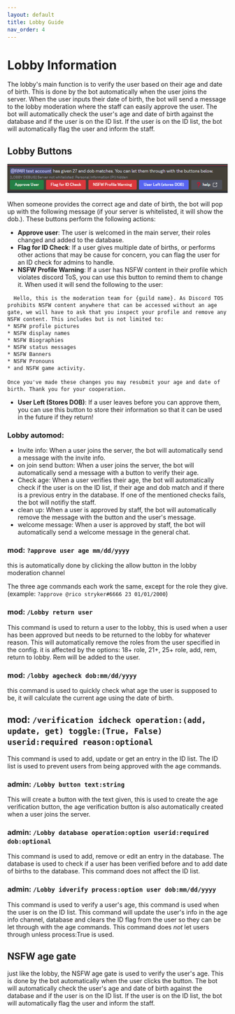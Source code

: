 ```yaml
---
layout: default
title: Lobby Guide
nav_order: 4
---
```


<h1>Lobby Information</h1>
The lobby's main function is to verify the user based on their age and date of birth. This is done by the bot automatically
when the user joins the server. When the user inputs their date of birth, the bot will send a message to the lobby moderation
where the staff can easily approve the user. The bot will automatically check the user's age and date of birth against the
database and if the user is on the ID list. If the user is on the ID list, the bot will automatically flag the user and
inform the staff.

## Lobby Buttons

![lobby_buttons.png](img/lobby_buttons.png)

When someone provides the correct age and date of birth, the bot will pop up with the following message (if your server is whitelisted, it will show the dob.). These buttons perform the following actions:
* **Approve user**: The user is welcomed in the main server, their roles changed and added to the database. 
* **Flag for ID Check**: If a user gives multiple date of births, or performs other actions that may be cause for concern, you can flag the user for an ID check for admins to handle.
* **NSFW Profile Warning**: If a user has NSFW content in their profile which violates discord ToS, you can use this button to remind them to change it. When used it will send the following to the user:
```**NSFW Warning**\n
  Hello, this is the moderation team for {guild name}. As Discord TOS prohibits NSFW content anywhere that can be accessed without an age gate, we will have to ask that you inspect your profile and remove any NSFW content. This includes but is not limited to:
* NSFW profile pictures
* NSFW display names
* NSFW Biographies
* NSFW status messages
* NSFW Banners
* NSFW Pronouns
* and NSFW game activity.

Once you've made these changes you may resubmit your age and date of birth. Thank you for your cooperation.
```
* **User Left (Stores DOB)**: If a user leaves before you can approve them, you can use this button to store their information so that it can be used in the future if they return! 


### Lobby automod:

* Invite info: When a user joins the server, the bot will automatically send a message with the invite info.
* on join send button: When a user joins the server, the bot will automatically send a message with a button to verify
  their age.
* Check age: When a user verifies their age, the bot will automatically check if the user is on the ID list, if their
  age and dob match and if there is a previous entry in the database. If one of the mentioned checks fails, the bot will
  notifiy the staff.
* clean up: When a user is approved by staff, the bot will automatically remove the message with the button and the
  user's
  message.
* welcome message: When a user is approved by staff, the bot will automatically send a welcome message in the general
  chat.

### mod: `?approve user age mm/dd/yyyy`

this is automatically done by clicking the allow button in the lobby moderation channel

The three age commands each work the same, except for the role they give.
(example: `?approve @rico stryker#6666 23 01/01/2000`)

### mod: `/Lobby return user`

This command is used to return a user to the lobby, this is used when a user has been approved but needs to be returned
to the lobby for whatever reason. This will automatically remove the roles from the user specified in the config.
it is affected by the options: 18+ role, 21+, 25+ role, add, rem, return to lobby. Rem will be added to the user.

### mod: `/lobby agecheck dob:mm/dd/yyyy`

this command is used to quickly check what age the user is supposed to be, it will calculate the current age using the
date of birth.

## mod: `/verification idcheck operation:(add, update, get) toggle:(True, False) userid:required reason:optional`

This command is used to add, update or get an entry in the ID list. The ID list is used to prevent users from being
approved with the age commands.

### admin: `/Lobby button text:string`

This will create a button with the text given, this is used to create the age verification button, the age verification
button
is also automatically created when a user joins the server.

### admin: `/Lobby database operation:option userid:required dob:optional`

This command is used to add, remove or edit an entry in the database. The database is used to check if a user has been
verified before and to add date of births to the database. This command does not affect the ID list.

### admin: `/Lobby idverify process:option user dob:mm/dd/yyyy`

This command is used to verify a user's age, this command is used when the user is on the ID list. This command will
update
the user's info in the age info channel, database and clears the ID flag from the user so they can be let through with
the age commands. This command does _not_ let users through unless process:True is used.

## NSFW age gate
just like the lobby, the NSFW age gate is used to verify the user's age. This is done by the bot automatically when the
user clicks the button. The bot will automatically check the user's age and date of birth against the database and if
the user is on the ID list. If the user is on the ID list, the bot will automatically flag the user and inform the
staff.